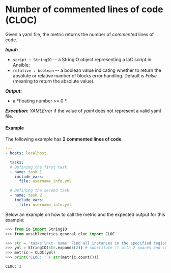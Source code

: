 # Number of commented lines of code (CLOC)

Given a yaml file, the metric returns the number of _commented_ lines of code.

**_Input:_** 
* ```script : StringIO``` -- a StringIO object representing a IaC script in Ansible;
* ```relative : boolean```  -- a boolean value indicating whether to return the absolute or relative number of blocks error handling. Default is _False_ (meaning to return the absolute value).

**_Output:_** 
* a *floating number >= 0 *.

**_Exception_:** _YAMLError_ if the value of _yaml_ does not represent a valid yaml file.

#### Example
The following example has **2 commented lines of code**. 

``` yaml
---
- hosts: localhost

  tasks:
  # Defining the first task
  - name: task 1
    include_vars:
      file: username_info.yml

  # Defining the second task
  - name: task 2
    include_vars:
      file: username_info.yml
```

Below an example on how to call the metric and the expected output for this example:

```python
>>> from io import StringIO
>>> from ansiblemetrics.general.cloc import CLOC

>>> str = 'tasks:\n\t- name: Find all instances in the specified region\n\t\tali_instance_facts ...' 
>>> yml = StringIO(str.expands(2)) # substitute \t with 2 spaces and create the StringIO object
>>> metric = CLOC(yml)
>>> print('CLOC: ' + str(metric.count()))

CLOC: 2
```